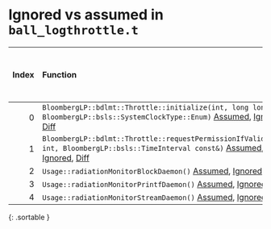 # Ignored vs assumed in `ball_logthrottle.t`

<script src="../sorttable.js"></script>
|   Index | Function                                                                                                                                                                             |   Difference in number of lines |   Function size difference in bytes | Number of lines in assumed build   | Number of bytes in assumed build   | Number of lines in ignored build   | Number of bytes in ignored build   |
|--------:|:-------------------------------------------------------------------------------------------------------------------------------------------------------------------------------------|--------------------------------:|------------------------------------:|:-----------------------------------|:-----------------------------------|:-----------------------------------|:-----------------------------------|
|       0 | `BloombergLP::bdlmt::Throttle::initialize(int, long long, BloombergLP::bsls::SystemClockType::Enum)` [Assumed](0.assume.s.txt), [Ignored](0.none.s.txt), [Diff](0.diff.html)         |                               1 |                                   0 | 96                                 | 4,483,824                          | 96                                 | 4,488,112                          |
|       1 | `BloombergLP::bdlmt::Throttle::requestPermissionIfValid(bool*, int, BloombergLP::bsls::TimeInterval const&)` [Assumed](1.assume.s.txt), [Ignored](1.none.s.txt), [Diff](1.diff.html) |                              -3 |                                 -32 | 208                                | 4,484,144                          | 240                                | 4,488,432                          |
|       2 | `Usage::radiationMonitorBlockDaemon()` [Assumed](2.assume.s.txt), [Ignored](2.none.s.txt), [Diff](2.diff.html)                                                                       |                             -17 |                                 -32 | 1,216                              | 4,221,200                          | 1,248                              | 4,221,232                          |
|       3 | `Usage::radiationMonitorPrintfDaemon()` [Assumed](3.assume.s.txt), [Ignored](3.none.s.txt), [Diff](3.diff.html)                                                                      |                             -17 |                                 -32 | 1,056                              | 4,222,416                          | 1,088                              | 4,222,480                          |
|       4 | `Usage::radiationMonitorStreamDaemon()` [Assumed](4.assume.s.txt), [Ignored](4.none.s.txt), [Diff](4.diff.html)                                                                      |                             -17 |                                 -32 | 1,216                              | 4,219,984                          | 1,248                              | 4,219,984                          |
{: .sortable }
